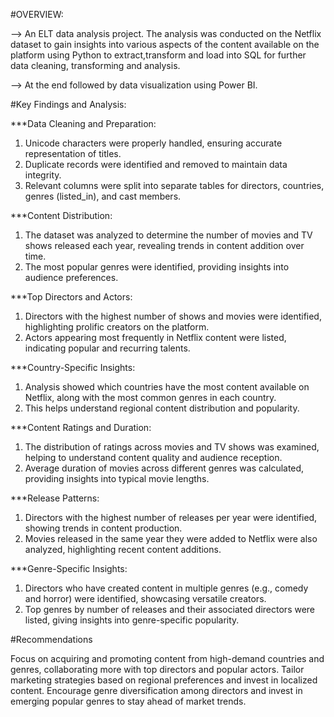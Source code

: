 #OVERVIEW:

--> An ELT data analysis project. The analysis was conducted on the Netflix dataset to gain insights into various aspects of the content available on the platform using Python to extract,transform and load into SQL for further data cleaning, transforming and analysis.

--> At the end followed by data visualization using Power BI.

#Key Findings and Analysis:

***Data Cleaning and Preparation:
1) Unicode characters were properly handled, ensuring accurate representation of titles.
2) Duplicate records were identified and removed to maintain data integrity.
3) Relevant columns were split into separate tables for directors, countries, genres (listed_in), and cast members.

***Content Distribution:

1) The dataset was analyzed to determine the number of movies and TV shows released each year, revealing trends in content addition over time.
2) The most popular genres were identified, providing insights into audience preferences.

***Top Directors and Actors:

1) Directors with the highest number of shows and movies were identified, highlighting prolific creators on the platform.
2) Actors appearing most frequently in Netflix content were listed, indicating popular and recurring talents.

***Country-Specific Insights:

1) Analysis showed which countries have the most content available on Netflix, along with the most common genres in each country.
2) This helps understand regional content distribution and popularity.

***Content Ratings and Duration:

1) The distribution of ratings across movies and TV shows was examined, helping to understand content quality and audience reception.
2) Average duration of movies across different genres was calculated, providing insights into typical movie lengths.

***Release Patterns:

1) Directors with the highest number of releases per year were identified, showing trends in content production.
2) Movies released in the same year they were added to Netflix were also analyzed, highlighting recent content additions.

***Genre-Specific Insights:

1) Directors who have created content in multiple genres (e.g., comedy and horror) were identified, showcasing versatile creators.
2) Top genres by number of releases and their associated directors were listed, giving insights into genre-specific popularity.

#Recommendations

Focus on acquiring and promoting content from high-demand countries and genres, collaborating more with top directors and popular actors. Tailor marketing strategies based on regional preferences and invest in localized content. Encourage genre diversification among directors and invest in emerging popular genres to stay ahead of market trends.
